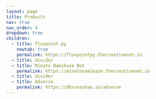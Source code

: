 ```yaml
---
layout: page
title: Products
nav: true
nav_order: 4
dropdown: true
children:
  - title: fluxpoint.py
    newtab: true
    permalink: https://fluxpointpy.thecreativenet.in
  - title: divider
  - title: Minato Namikaze Bot
    permalink: https://minatonamikaze.thecreativenet.in
  - title: divider
  - title: Adverse
    permalink: https://dhruvashaw.in/adverse
---
```

